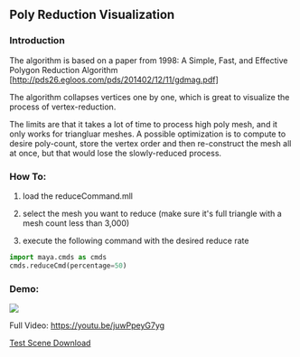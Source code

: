 ## Poly Reduction Visualization

### Introduction

The algorithm is based on a paper from 1998: A Simple, Fast, and Effective Polygon Reduction Algorithm [http://pds26.egloos.com/pds/201402/12/11/gdmag.pdf]

The algorithm collapses vertices one by one, which is great to visualize the process of vertex-reduction. 

The limits are that it takes a lot of time to process high poly mesh, and it only works for triangluar meshes. A possible optimization is to compute to desire poly-count, store the vertex order and then re-construct the mesh all at once, but that would lose the slowly-reduced process.

### How To:

1. load the reduceCommand.mll

2. select the mesh you want to reduce (make sure it's full triangle with a mesh count less than 3,000)

3. execute the following command with the desired reduce rate
```python
import maya.cmds as cmds
cmds.reduceCmd(percentage=50)
```

### Demo:

![](https://www.xingyulei.website/assets/reducePoly.gif)

Full Video: https://youtu.be/juwPpeyG7yg

[Test Scene Download](https://www.xingyulei.website/assets/reducePolyTest.mb)
